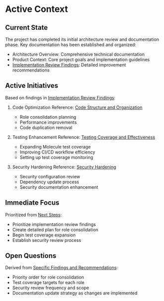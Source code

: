 # Active Context

## Current State

The project has completed its initial architecture review and documentation phase. Key documentation has been established and organized:

- Architecture Overview: Comprehensive technical documentation
- Product Context: Core project goals and implementation guidelines
- [Implementation Review Findings](implementationReviewFindings.md): Detailed improvement recommendations

## Active Initiatives

Based on findings in [Implementation Review Findings](implementationReviewFindings.md):

1. Code Optimization
   Reference: [Code Structure and Organization](implementationReviewFindings.md#code-structure-and-organization)
   - Role consolidation planning
   - Performance improvements
   - Code duplication removal

2. Testing Enhancement
   Reference: [Testing Coverage and Effectiveness](implementationReviewFindings.md#testing-coverage-and-effectiveness)
   - Expanding Molecule test coverage
   - Improving CI/CD workflow efficiency
   - Setting up test coverage monitoring

3. Security Hardening
   Reference: [Security Hardening](implementationReviewFindings.md#security-hardening)
   - Security configuration review
   - Dependency update process
   - Security documentation enhancement

## Immediate Focus

Prioritized from [Next Steps](implementationReviewFindings.md#next-steps):

- Prioritize implementation review findings
- Create detailed plan for role consolidation
- Begin test coverage expansion
- Establish security review process

## Open Questions

Derived from [Specific Findings and Recommendations](implementationReviewFindings.md#specific-findings-and-recommendations):

- Priority order for role consolidation
- Test coverage targets for each role
- Security review frequency and scope
- Documentation update strategy as changes are implemented
